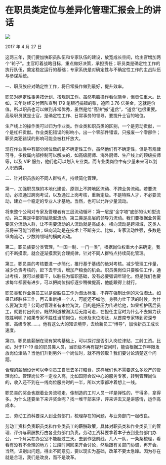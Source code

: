 # 在职员类定位与差异化管理汇报会上的讲话
<img class="pv" src="https://api.visitor.plantree.me/visitor-badge/pv?namespace=plantree.me&key=renzhengfei-speeches/在职员类定位与差异化管理汇报会上的讲话.md">


2017 年 4 月 27 日



这两三年，我们要加快职员队伍和专家队伍的建设，放宽成长空间，给主官增加两个“轮子”。主官盯着战略目标，重点做好决策，承担责任；职员类是确定性工作的执行队伍，奠定稳定运行的基础；专家系统是对确定性与不确定性工作的主战队伍与参谋系统。

一、职员族应对确定性工作，将日常操作做到最好，提升效率。

职员对确定性事务按计划、按规则工作。虽然电脑操作看似简单，但责任重大。比如，去年财经支付团队查到 179 笔银行搞错的账，追回 3.76 亿美金，这就是价值。所以职员也可以做到非常优秀，虽然是给“高铁”搬“道岔”，“道岔”也很重要。高级职员就是士官，是确定性工作、日常事务的领导。要提升士官的地位。

生产线上的操作类可以归为作业类。作业类和职员类的区别，一个是劳动贡献，一个是杠杆贡献。作业类犯错误的影响小，出一个零部件错误，只报废一个零部件；职员类犯错误的影响可能会被杠杆放大。

现在作业类中有部分岗位做的是不确定性工作，虽然他们有不确定性，但是有规律可寻，多数属内部控制可以解决的，如高级厨师、海外厨师、生产线上的顶级技师等，以及 VIP 服务，他们也可以划入专业类。而专业类岗位中有少量未来可以划入职员类。

二、针对职员族的不同人群特点，持续简化管理。

第一，加强职员族的本地化建设，原则上不跨地区流动、不跨业务流动。若要流动，必须通过跨岗考试，以及通过上岗考核，重新定级。不是特殊人才，不必要流动，建立一个稳定的专业人才基地。当然，也可以允许少量流动。

将来整个公司对专家及管理者有三层流动循环：第一层是“金字塔”底部的认知型流动，第二类是中部的赋能型流动，第三类是高层的领导力流动。我们要根据业务需要区分流动人群，让不需要流动的人流动就是高成本。横向流动是跨领域，这类人员将来可能当领袖；纵向流动是在技术上不断夯实。比如，专家流动性强，多数是纵向流动，少数跨领域的横向流动。

第二，职员族要分类管理，“一国一制、一门一类”，根据岗位权重大小来确定。我们不断摸索，就会逐渐摸索到合理规律，针对不同人群特点持续简化管理。

第三，职员类的考核要进一步简化，推行基于基线的绝对考核。减少管理工作量，减少负责考核的，赶下去干活，增加产粮食的机会。职员类岗位只要胜任工作，通过考核，就可以接着干，以胜任为留职基础，没有必要强调年轻化。但是我们也要求每年都要有进步，可以把岗位指标逐步稍微提高，他能跟得上就行。

职员类和作业类员工以是否胜任工作为淘汰标准，不存在强制比例的末位淘汰。如果已经胜任工作，再去重新换一个人，可能还不如他。身强力壮干活的时候，为什么要淘汰呢？公司对管理者有末位淘汰，目的是把压力传递给他，如果袒护落后员工，就要付出代价。既然知道被淘汰后无路可走，在担任主官时为什么不去努力获取胜利呢？如果专家不胜任当前岗位，也涉及末位淘汰，从首席专家转到资深专家、高级专家……。他有这么大的知识境界，去给新员工“博导”，加快新员工成长速度。

第四，职员族薪酬在现有架构基础上，可以探讨是否引入岗位津贴、工龄工资。比如，对于17-19 级的职员类人员，当职级不再有提升空间时，能否根据工作年限发放岗位津贴？当他们升到另外一个岗位时，就不再领取？我们要讨论清楚这个问题。

合理的薪酬设计可以牵引员工自觉去多打粮食，这样我们也不需要这么多脱产的管理岗位。管理岗位不一定收入高，比如国际会议中心的服务专家，转到管理岗位的，收入还不到在一线岗位服务时的一半，所以大家都冲着想上一线。

职员类的奖金也跟着业务流程走，像制造的工时人员一样是弹性的，干得多，拿得多。为什么还要坐下来评奖金呢？找一堆干部来评，评来评去又是讲感情，运作高成本。

三、劳动工资科要深入到业务部门，梳理存在的问题，与业务部门一起改良。

劳动工资科负责职员类和作业类员工的薪酬政策，具体对职员类和作业类员工的管理、评价与薪酬执行由各业务部门负责。劳动工资科要拿着本子去到业务部门办公，一个月呆在办公室不能超过三天。去到作战前线，几人一队，一条条梳理，看看有没有不合理的地方；过段时间回来开会讨论，然后跟有关部门协调，再开会。当然，识别出问题，得出不同意见，要以现实为基础，改革不要太急躁。因为存在就是合理，我们是改良，而不是改革。
